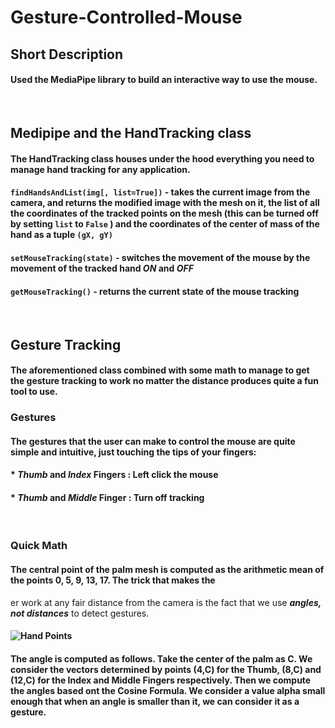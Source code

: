 # Gesture-Controlled-Mouse
## Short Description
#### Used the MediaPipe library to build an interactive way to use the mouse.
&nbsp;
## Medipipe and the HandTracking class
#### The HandTracking class houses under the hood everything you need to manage hand tracking for any application.
#### ```findHandsAndList(img[, list=True])``` - takes the current image from the camera, and returns the modified image with the mesh on it, the list of all the coordinates of the tracked points on the mesh (this can be turned off by setting ```list``` to ```False``` ) and the coordinates of the center of mass of the hand as a tuple ```(gX, gY)```
#### ```setMouseTracking(state)``` - switches the movement of the mouse by the movement of the tracked hand *ON* and *OFF*
#### ```getMouseTracking()``` - returns the current state of the mouse tracking
&nbsp;
## Gesture Tracking
#### The aforementioned class combined with some math to manage to get the gesture tracking to work no matter the distance produces quite a fun tool to use.
### Gestures
#### The gestures that the user can make to control the mouse are quite simple and intuitive, just touching the tips of your fingers:
####        * _Thumb_ and _Index_ Fingers : Left click the mouse
####        * _Thumb_ and _Middle_ Finger : Turn off tracking
&nbsp;
### Quick Math
#### The central point of the palm mesh is computed as the arithmetic mean of the points 0, 5, 9, 13, 17. The trick that makes the 
er work at any fair distance from the camera is the fact that we use ***angles, not distances*** to detect gestures.
#### ![Hand Points](https://google.github.io/mediapipe/images/mobile/hand_landmarks.png)
#### The angle is computed as follows. Take the center of the palm as C. We consider the vectors determined by points (4,C) for the Thumb, (8,C) and (12,C) for the Index and Middle Fingers respectively. Then we compute the angles based ont the Cosine Formula. We consider a value alpha small enough that when an angle is smaller than it, we can consider it as a gesture.
